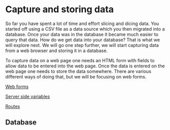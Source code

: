 # Capture and storing data

So far you have spent a lot of time and effort slicing and dicing data. You started off using a CSV file as a data source which you then migrated into a database. Once your data was in the database it became much easier to query that data. How do we get data into your database? That is what we will explore next. We will go one step further, we will start capturing data from a web browser and storing it in a database.

To capture data on a web page one needs an HTML form with fields to allow data to be entered into the web page. Once the data is entered on the web page one needs to store the data somewhere. There are various different ways of doing that, but we will be focusing on web forms.

[Web forms](web_forms.md)

[Server side variables](serverside_variables.md)

[Routes](routes.md)

## Database
